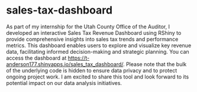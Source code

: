 # sales-tax-dashboard
As part of my internship for the Utah County Office of the Auditor, I developed an interactive Sales Tax Revenue Dashboard using RShiny to provide comprehensive insights into sales tax trends and performance metrics. This dashboard enables users to explore and visualize key revenue data, facilitating informed decision-making and strategic planning. You can access the dashboard at https://t-anderson177.shinyapps.io/sales_tax_dashboard/. Please note that the bulk of the underlying code is hidden to ensure data privacy and to protect ongoing project work. I am excited to share this tool and look forward to its potential impact on our data analysis initiatives.

